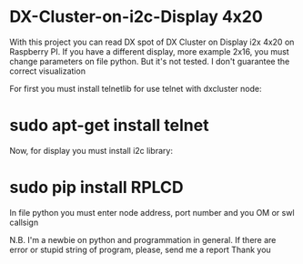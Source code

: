 # DX-Cluster-on-i2c-Display 4x20
With this project you can read DX spot of DX Cluster on Display i2x 4x20 on Raspberry PI. If you have a different display, more example 2x16, you must change parameters on file python. But it's not tested. 
I don't guarantee the correct visualization

For first you must install telnetlib for use telnet with dxcluster node:

# sudo apt-get install telnet

Now, for display you must install i2c library:

# sudo pip install RPLCD

In file python you must enter node address, port number and you OM or swl callsign

N.B. I'm a newbie on python and programmation in general. If there are error or stupid string of program, please, send me a report
Thank you
